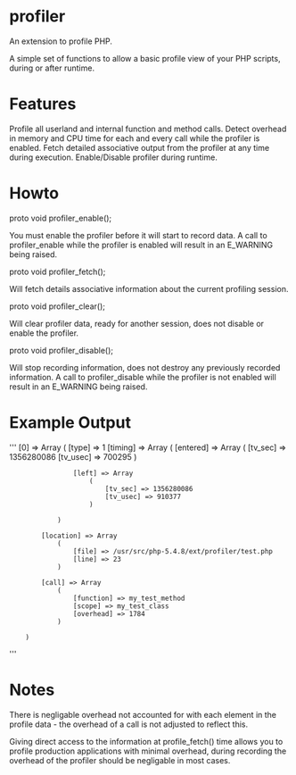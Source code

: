 profiler
========

An extension to profile PHP.

A simple set of functions to allow a basic profile view of your PHP scripts, during or after runtime.

Features
========

Profile all userland and internal function and method calls.
Detect overhead in memory and CPU time for each and every call while the profiler is enabled.
Fetch detailed associative output from the profiler at any time during execution.
Enable/Disable profiler during runtime.

Howto
=====

proto void profiler_enable();

You must enable the profiler before it will start to record data. A call to profiler_enable while the profiler is enabled will result in an E_WARNING being raised.

proto void profiler_fetch();

Will fetch details associative information about the current profiling session.

proto void profiler_clear();

Will clear profiler data, ready for another session, does not disable or enable the profiler.

proto void profiler_disable();

Will stop recording information, does not destroy any previously recorded information. A call to profiler_disable while the profiler is not enabled will result in an E_WARNING being raised.

Example Output
==============

'''
[0] => Array
        (
            [type] => 1
            [timing] => Array
                (
                    [entered] => Array
                        (
                            [tv_sec] => 1356280086
                            [tv_usec] => 700295
                        )

                    [left] => Array
                        (
                            [tv_sec] => 1356280086
                            [tv_usec] => 910377
                        )

                )

            [location] => Array
                (
                    [file] => /usr/src/php-5.4.8/ext/profiler/test.php
                    [line] => 23
                )

            [call] => Array
                (
                    [function] => my_test_method
                    [scope] => my_test_class
                    [overhead] => 1784
                )

        )
'''

Notes
=====
There is negligable overhead not accounted for with each element in the profile data - the overhead of a call is not adjusted to reflect this.

Giving direct access to the information at profile_fetch() time allows you to profile production applications with minimal overhead, during recording the overhead of the profiler should be negligable in most cases.
